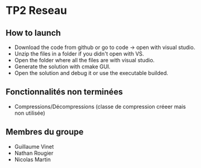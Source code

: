 # TP2 Reseau

## How to launch

* Download the code from github or go to code -> open with visual studio.
* Unzip the files in a folder if you didn't open with VS.
* Open the folder where all the files are with visual studio.
* Generate the solution with cmake GUI.
* Open the solution and debug it or use the executable builded.

## Fonctionnalités non terminées

- Compressions/Décompressions (classe de compression créeer mais non utilisée)

## Membres du groupe

- Guillaume Vinet
- Nathan Rougier
- Nicolas Martin
